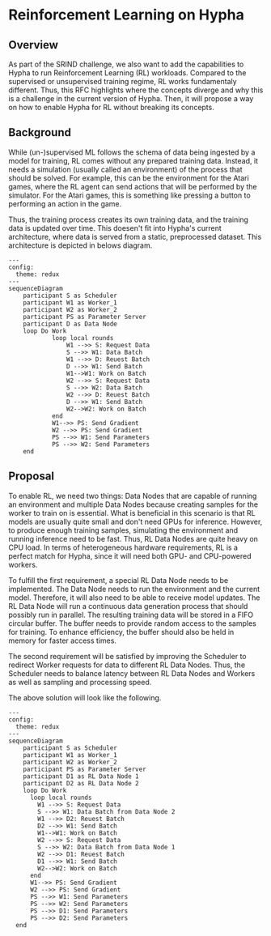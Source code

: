 # Reinforcement Learning on Hypha

## Overview

As part of the SRIND challenge, we also want to add the capabilities to Hypha to run Reinforcement 
Learning (RL) workloads. Compared to the supervised or unsupervised training regime, RL works 
fundamentaly different. Thus, this RFC highlights where the concepts diverge and why this is a
challenge in the current version of Hypha. Then, it will propose a way on how to enable Hypha for RL
without breaking its concepts.

## Background

While (un-)supervised ML follows the schema of data being ingested by a model for training, RL comes without
any prepared training data. Instead, it needs a simulation (usually called an environment) of the process 
that should be solved. For example, this can be the environment for the Atari games, where the RL agent can send
actions that will be performed by the simulator. For the Atari games, this is something like pressing a button
to performing an action in the game.

Thus, the training process creates its own training data, and the training data is updated over time. This
doesen't fit into Hypha's current architecture, where data is served from a static, preprocessed dataset.
This architecture is depicted in belows diagram.

```mermaid
---
config:
  theme: redux
---
sequenceDiagram
    participant S as Scheduler
    participant W1 as Worker_1
    participant W2 as Worker_2
    participant PS as Parameter Server
    participant D as Data Node
    loop Do Work
            loop local rounds
                W1 -->> S: Request Data
                S -->> W1: Data Batch
                W1 -->> D: Reuest Batch
                D -->> W1: Send Batch
                W1-->W1: Work on Batch
                W2 -->> S: Request Data
                S -->> W2: Data Batch
                W2 -->> D: Reuest Batch
                D -->> W1: Send Batch
                W2-->W2: Work on Batch
            end
            W1-->> PS: Send Gradient
            W2 -->> PS: Send Gradient
            PS -->> W1: Send Parameters
            PS -->> W2: Send Parameters
    end
```

## Proposal

To enable RL, we need two things: Data Nodes that are capable of running an environment and multiple
Data Nodes because creating samples for the worker to train on is essential. What is beneficial in this
scenario is that RL models are usually quite small and don't need GPUs for inference. However, to
produce enough training samples, simulating the environment and running inference need to be fast. Thus,
RL Data Nodes are quite heavy on CPU load. In terms of heterogeneous hardware requirements, RL is a perfect
match for Hypha, since it will need both GPU- and CPU-powered workers.

To fulfill the first requirement, a special RL Data Node needs to be implemented. The Data Node needs to 
run the environment and the current model. Therefore, it will also need to be able to receive model updates.
The RL Data Node will run a continuous data generation process that should possibly run in parallel. The
resulting training data will be stored in a FIFO circular buffer. The buffer needs to provide random
access to the samples for training. To enhance efficiency, the buffer should also be held in memory for faster
access times.

The second requirement will be satisfied by improving the Scheduler to redirect Worker requests for data to
different RL Data Nodes. Thus, the Scheduler needs to balance latency between RL Data Nodes and Workers as
well as sampling and processing speed.

The above solution will look like the following.

```mermaid
---
config:
  theme: redux
---
sequenceDiagram
    participant S as Scheduler
    participant W1 as Worker_1
    participant W2 as Worker_2
    participant PS as Parameter Server
    participant D1 as RL Data Node 1
    participant D2 as RL Data Node 2
    loop Do Work
      loop local rounds
        W1 -->> S: Request Data
        S -->> W1: Data Batch from Data Node 2
        W1 -->> D2: Reuest Batch
        D2 -->> W1: Send Batch
        W1-->W1: Work on Batch
        W2 -->> S: Request Data
        S -->> W2: Data Batch from Data Node 1
        W2 -->> D1: Reuest Batch
        D1 -->> W1: Send Batch
        W2-->W2: Work on Batch
      end
      W1-->> PS: Send Gradient
      W2 -->> PS: Send Gradient
      PS -->> W1: Send Parameters
      PS -->> W2: Send Parameters
      PS -->> D1: Send Parameters
      PS -->> D2: Send Parameters
  end
```
